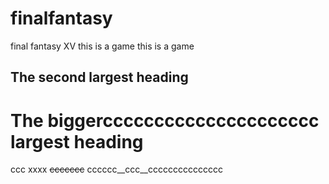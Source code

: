 # finalfantasy
final fantasy XV
this is a game
this is a game
## The second largest heading
# The biggerccccccccccccccccccccc largest heading
ccc xxxx  ~~ccccccc~~
cccccc__ccc__ccccccccccccccc
